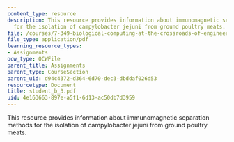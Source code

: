 ```yaml
---
content_type: resource
description: This resource provides information about immunomagnetic separation methods
  for the isolation of campylobacter jejuni from ground poultry meats.
file: /courses/7-349-biological-computing-at-the-crossroads-of-engineering-and-science-spring-2005/4e163663897ea5f16d13ac50db7d3959_student_b_3.pdf
file_type: application/pdf
learning_resource_types:
- Assignments
ocw_type: OCWFile
parent_title: Assignments
parent_type: CourseSection
parent_uid: d94c4372-d364-6d70-dec3-dbddaf026d53
resourcetype: Document
title: student_b_3.pdf
uid: 4e163663-897e-a5f1-6d13-ac50db7d3959
---
```

This resource provides information about immunomagnetic separation methods for the isolation of campylobacter jejuni from ground poultry meats.

